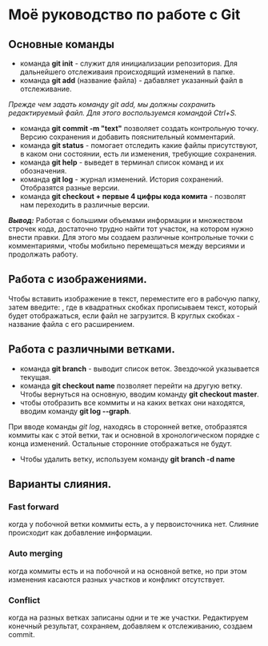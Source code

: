 # Моё руководство по работе с Git
## Основные команды
 * команда __git init__ - служит для инициализации репозитория. Для дальнейшего отслеживаия происходящий изменений в папке.
 * команда __git add__ (название файла) - дабавляет указанный файл в отслеживание.
 
 *Прежде чем задать команду git add, мы должны сохранить редактируемый файл. Для этого воспользуемся командой Ctrl+S.*
 * команда __git commit -m "text"__ позволяет создать контрольную точку. Версию сохранения и добавить пояснительный комментарий. 
 * команда __git status__ - помогает отследить какие файлы присутствуют, в каком они состоянии, есть ли изменения, требующие сохранения. 
 * команда __git help__ - выведет в терминал список команд и их обозначения. 
 * команда __git log__ - журнал изменений. История сохранений. Отобразятся разные версии. 
* команда __git checkout + первые 4 цифры кода комита__ - позволят нам переходить в различные версии.

___Вывод:___ 
Работая с большими объемами информации и множеством строчек кода, достаточно трудно найти тот участок, на котором нужно внести правки. Для этого мы создаем различные контрольные точки с комментариями, чтобы мобильно перемещаться между версиями и продолжать работу. 

## Работа с изображениями.

Чтобы вставить изображение в текст, переместите его в рабочую папку, затем введите:
![](), где в квадратных скобках прописываем текст, который будет отображаться, если файл не загрузится. В круглых скобках - название файла с его расширением. 

## Работа с различными ветками.


* команда __git branch__ - выводит список веток. Звездочкой указывается текущая. 
* команда __git checkout name__ позволяет перейти на другую ветку. 
Чтобы вернуться на основную, вводим команду __git checkout master__. 
* чтобы отобразить все коммиты и на каких ветках они находятся, вводим команду __git log --graph__.

При вводе команды *git log*, находясь в сторонней ветке, отобразятся коммиты как с этой ветки, так и основной в хронологическом порядке с конца изменений. Остальные сторонние отображаться не будут.

* Чтобы удалить ветку, используем команду __git branch -d name__

## Варианты слияния.

### Fast forward
когда у побочной ветки коммиты есть, а у первоисточника нет. Слияние происходит как добавление информации. 

### Auto merging 
когда коммиты есть и на побочной и на основной ветке, но при этом изменения касаются разных участков и конфликт отсутствует. 

### Conflict
когда на разных ветках записаны одни и те же участки. Редактируем конечный результат, сохраняем, добавляем к отслеживанию, создаем commit. 